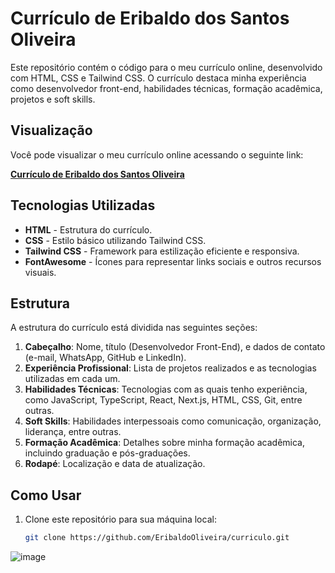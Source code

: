 # Currículo de Eribaldo dos Santos Oliveira

Este repositório contém o código para o meu currículo online, desenvolvido com HTML, CSS e Tailwind CSS. O currículo destaca minha experiência como desenvolvedor front-end, habilidades técnicas, formação acadêmica, projetos e soft skills.

## Visualização

Você pode visualizar o meu currículo online acessando o seguinte link:

[**Currículo de Eribaldo dos Santos Oliveira**](https://curriculo-online-delta.vercel.app/)

## Tecnologias Utilizadas

- **HTML** - Estrutura do currículo.
- **CSS** - Estilo básico utilizando Tailwind CSS.
- **Tailwind CSS** - Framework para estilização eficiente e responsiva.
- **FontAwesome** - Ícones para representar links sociais e outros recursos visuais.

## Estrutura

A estrutura do currículo está dividida nas seguintes seções:

1. **Cabeçalho**: Nome, título (Desenvolvedor Front-End), e dados de contato (e-mail, WhatsApp, GitHub e LinkedIn).
2. **Experiência Profissional**: Lista de projetos realizados e as tecnologias utilizadas em cada um.
3. **Habilidades Técnicas**: Tecnologias com as quais tenho experiência, como JavaScript, TypeScript, React, Next.js, HTML, CSS, Git, entre outras.
4. **Soft Skills**: Habilidades interpessoais como comunicação, organização, liderança, entre outras.
5. **Formação Acadêmica**: Detalhes sobre minha formação acadêmica, incluindo graduação e pós-graduações.
6. **Rodapé**: Localização e data de atualização.

## Como Usar

1. Clone este repositório para sua máquina local:
   ```bash
   git clone https://github.com/EribaldoOliveira/curriculo.git

![image](https://github.com/user-attachments/assets/f2a20778-2fa1-4455-abc6-b51e3aadb590)

